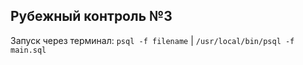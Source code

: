 ## Рубежный контроль №3

Запуск через терминал: `psql -f filename` | `/usr/local/bin/psql -f main.sql`
